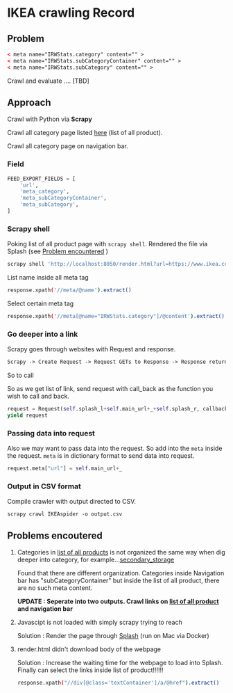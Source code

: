 # IKEA crawling Record

## Problem

```html
< meta name="IRWStats.category" content="" >
< meta name="IRWStats.subCategoryContainer" content="" >
< meta name="IRWStats.subCategory" content="" >
```

Crawl and evaluate .... [TBD]

## Approach

Crawl with Python via **Scrapy**

Crawl all category page listed [here](https://www.ikea.com/tw/zh/catalog/allproducts/) (list of all product).

Crawl all category page on navigation bar.

### Field

```python
FEED_EXPORT_FIELDS = [
	'url',
	'meta_category',
	'meta_subCategoryContainer',
	'meta_subCategory',
]
```

### Scrapy shell

Poking list of all product page with `scrapy shell`. Rendered the file via Splash (see [Problem encountered](#problem-encountered) )

```bash
scrapy shell 'http://localhost:8050/render.html?url=https://www.ikea.com/tw/zh/catalog/allproducts/&timeout=10&wait=0.5'
```

List name inside all meta tag

```bash
response.xpath('//meta/@name').extract()
```

Select certain meta tag

```bash
response.xpath('//meta[@name="IRWStats.category"]/@content').extract()
```

### Go deeper into a link

Scrapy goes through websites with Request and response.

```txt
Scrapy -> Create Request -> Request GETs to Response -> Response returns data to Scrapy
```

So to call 

So as we get list of link, send request with call_back as the function you wish to call and back.

```python
request = Request(self.splash_l+self.main_url+_+self.splash_r, callback=self.parse_meta)
yield request

```

### Passing data into request

Also we may want to pass data into the request. So add into the `meta` inside the request. `meta` is in dictionary format to send data into request.

```python
request.meta["url"] = self.main_url+_
```

### Output in CSV format

Compile crawler with output directed to CSV.

```
scrapy crawl IKEAspider -o output.csv
```

## Problems encoutered

1. Categories in [list of all products](https://www.ikea.com/tw/zh/catalog/allproducts/) is not organized the same way when dig deeper into category, for example...[secondary_storage](https://www.ikea.com/tw/zh/catalog/categories/departments/secondary_storage/)

	Found that there are different organization. Categories inside Navigation bar has "subCategoryContainer" but inside the list of all product, there are no such meta content.

	**UPDATE : Seperate into two outputs. Crawl links on [list of all product](https://www.ikea.com/tw/zh/catalog/allproducts/) and navigation bar** 

2. Javascipt is not loaded with simply scrapy trying to reach

	Solution : Render the page through [Splash](http://splash.readthedocs.io/en/stable/install.html) (run on Mac via Docker)
	
3. render.html didn't download body of the webpage

	Solution : Increase the waiting time for the webpage to load into Splash. Finally can select the links inside list of product!!!!!!
	
	```bash
	response.xpath("//div[@class='textContainer']/a/@href").extract()
	```
	


